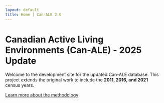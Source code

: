 ```yaml
---
layout: default
title: Home | Can-ALE 2.0
---
```

# Canadian Active Living Environments (Can-ALE) - 2025 Update

Welcome to the development site for the updated Can-ALE database. This project extends the original work to include the **2011, 2016, and 2021** census years.

[Learn more about the methodology](./about.md)

